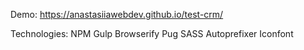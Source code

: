 Demo: https://anastasiiawebdev.github.io/test-crm/

Technologies: 
NPM
Gulp 
Browserify
Pug
SASS
Autoprefixer
Iconfont

